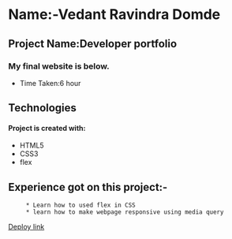 # Name:-Vedant Ravindra Domde

## Project Name:Developer portfolio

### My final website is below.


- Time Taken:6 hour 

## Technologies
#### Project is created with:
* HTML5
* CSS3
* flex


## Experience got on this project:-
         * Learn how to used flex in CSS
         * learn how to make webpage responsive using media query


  [Deploy link](https://vedantdomde.github.io/html-css-project10/) 